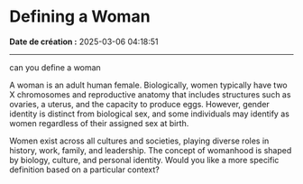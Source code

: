 # Defining a Woman

**Date de création :** 2025-03-06 04:18:51

---



can you define a woman

A woman is an adult human female. Biologically, women typically have two X chromosomes and reproductive anatomy that includes structures such as ovaries, a uterus, and the capacity to produce eggs. However, gender identity is distinct from biological sex, and some individuals may identify as women regardless of their assigned sex at birth. 

Women exist across all cultures and societies, playing diverse roles in history, work, family, and leadership. The concept of womanhood is shaped by biology, culture, and personal identity. Would you like a more specific definition based on a particular context?